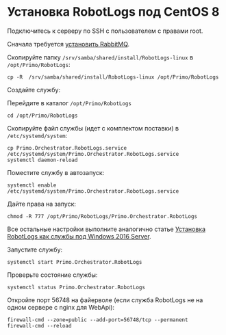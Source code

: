 # Установка RobotLogs под CentOS 8

Подключитесь к серверу по SSH с пользователем с правами root. 

Сначала требуется [установить RabbitMQ](https://docs.primo-rpa.ru/primo-rpa/orchestrator-new/install/linux/centos/rabbitmq-centos).

Скопируйте папку `/srv/samba/shared/install/RobotLogs-linux` в `/opt/Primo/RobotLogs`:

`cp -R  /srv/samba/shared/install/RobotLogs-linux /opt/Primo/RobotLogs`

Создайте службу:

Перейдите в каталог `/opt/Primo/RobotLogs`

`cd /opt/Primo/RobotLogs`

Скопируйте файл службы (идет с комплектом поставки) в `/etc/systemd/system`:
```
cp Primo.Orchestrator.RobotLogs.service /etc/systemd/system/Primo.Orchestrator.RobotLogs.service
systemctl daemon-reload
```

Поместите службу в автозапуск:
	
`systemctl enable /etc/systemd/system/Primo.Orchestrator.RobotLogs.service`
	
Дайте права на запуск:

`chmod -R 777 /opt/Primo/RobotLogs/Primo.Orchestrator.RobotLogs`

Все остальные настройки выполните аналогично статье [Установка RobotLogs как службы под Windows 2016 Server](https://docs.primo-rpa.ru/primo-rpa/orchestrator-new/install/windows/robotlogs-windows).

Запустите службу:

`systemctl start Primo.Orchestrator.RobotLogs`

Проверьте состояние службы:

`systemctl status Primo.Orchestrator.RobotLogs`

Откройте порт 56748 на файерволе (если служба RobotLogs не на одном сервере с nginx для WebApi):
```
firewall-cmd --zone=public --add-port=56748/tcp --permanent
firewall-cmd --reload
```
